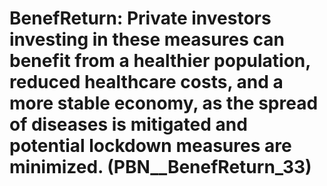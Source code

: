 # BenefReturn: __Private investors investing in these measures can benefit from a healthier population, reduced healthcare costs, and a more stable economy, as the spread of diseases is mitigated and potential lockdown measures are minimized.__ (PBN__BenefReturn_33)

